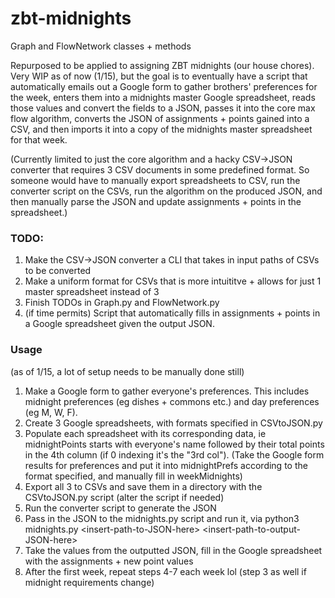 # zbt-midnights
Graph and FlowNetwork classes + methods

Repurposed to be applied to assigning ZBT midnights (our house chores). Very WIP as of now (1/15), but the goal is to eventually have a script that automatically emails out a Google form to gather brothers' preferences for the week, enters them into a midnights master Google spreadsheet, reads those values and convert the fields to a JSON, passes it into the core max flow algorithm, converts the JSON of assignments + points gained into a CSV, and then imports it into a copy of the midnights master spreadsheet for that week. 

(Currently limited to just the core algorithm and a hacky CSV->JSON converter that requires 3 CSV documents in some predefined format. So someone would have to manually export spreadsheets to CSV, run the converter script on the CSVs, run the algorithm on the produced JSON, and then manually parse the JSON and update assignments + points in the spreadsheet.)

### TODO:
1. Make the CSV->JSON converter a CLI that takes in input paths of CSVs to be converted
2. Make a uniform format for CSVs that is more intuititve + allows for just 1 master spreadsheet instead of 3
3. Finish TODOs in Graph.py and FlowNetwork.py
4. (if time permits) Script that automatically fills in assignments + points in a Google spreadsheet given the output JSON.

### Usage
(as of 1/15, a lot of setup needs to be manually done still)
1. Make a Google form to gather everyone's preferences. This includes midnight preferences (eg dishes + commons etc.) and day preferences (eg M, W, F).
2. Create 3 Google spreadsheets, with formats specified in CSVtoJSON.py
3. Populate each spreadsheet with its corresponding data, ie midnightPoints starts with everyone's name followed by their total points in the 4th column (if 0 indexing it's the "3rd col"). (Take the Google form results for preferences and put it into midnightPrefs according to the format specified, and manually fill in weekMidnights)
4. Export all 3 to CSVs and save them in a directory with the CSVtoJSON.py script (alter the script if needed)
5. Run the converter script to generate the JSON
6. Pass in the JSON to the midnights.py script and run it, via python3 midnights.py \<insert-path-to-JSON-here\> \<insert-path-to-output-JSON-here\>
7. Take the values from the outputted JSON, fill in the Google spreadsheet with the assignments + new point values
8. After the first week, repeat steps 4-7 each week lol (step 3 as well if midnight requirements change)
